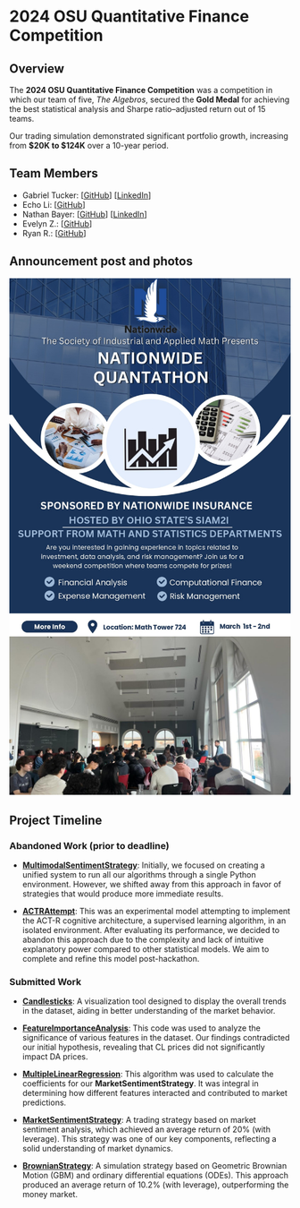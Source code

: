 # 2024 OSU Quantitative Finance Competition

## Overview

The **2024 OSU Quantitative Finance Competition** was a competition in which our team of five, *The Algebros*, secured the **Gold Medal** for achieving the best statistical analysis and Sharpe ratio–adjusted return out of 15 teams.

Our trading simulation demonstrated significant portfolio growth, increasing from **$20K to $124K** over a 10-year period.

## Team Members

- Gabriel Tucker: [[GitHub](https://github.com/gabetucker2)] [[LinkedIn](https://www.linkedin.com/in/gabetucker2/)]
- Echo Li: [[GitHub](https://github.com/EcchoLi)]
- Nathan Bayer: [[GitHub](https://github.com/nathanbayer123)] [[LinkedIn](http://linkedin.com/in/nathan-bayer)]
- Evelyn Z.: [[GitHub](https://github.com/EvelynZZH11)]
- Ryan R.: [[GitHub](https://github.com/RyanRunxianDu)]

## Announcement post and photos

![Announcement Post](Images/announcementPost.jpg)
![Room](Images/room.jpg)

## Project Timeline

### Abandoned Work (prior to deadline)

- [**MultimodalSentimentStrategy**](AbandonedScripts/MultimodalAttempt): Initially, we focused on creating a unified system to run all our algorithms through a single Python environment. However, we shifted away from this approach in favor of strategies that would produce more immediate results.

- [**ACTRAttempt**](AbandonedScripts/ACTRAttempt): This was an experimental model attempting to implement the ACT-R cognitive architecture, a supervised learning algorithm, in an isolated environment. After evaluating its performance, we decided to abandon this approach due to the complexity and lack of intuitive explanatory power compared to other statistical models. We aim to complete and refine this model post-hackathon.

### Submitted Work

- [**Candlesticks**](SubmittedScripts/Candlesticks): A visualization tool designed to display the overall trends in the dataset, aiding in better understanding of the market behavior.

- [**FeatureImportanceAnalysis**](SubmittedScripts/FeatureImportanceAnalysis): This code was used to analyze the significance of various features in the dataset. Our findings contradicted our initial hypothesis, revealing that CL prices did not significantly impact DA prices.

- [**MultipleLinearRegression**](SubmittedScripts/MultipleLinearRegression): This algorithm was used to calculate the coefficients for our **MarketSentimentStrategy**. It was integral in determining how different features interacted and contributed to market predictions.

- [**MarketSentimentStrategy**](SubmittedScripts/MarketSentimentStrategy): A trading strategy based on market sentiment analysis, which achieved an average return of 20% (with leverage). This strategy was one of our key components, reflecting a solid understanding of market dynamics.

- [**BrownianStrategy**](SubmittedScripts/BrownianStrategy): A simulation strategy based on Geometric Brownian Motion (GBM) and ordinary differential equations (ODEs). This approach produced an average return of 10.2% (with leverage), outperforming the money market.
